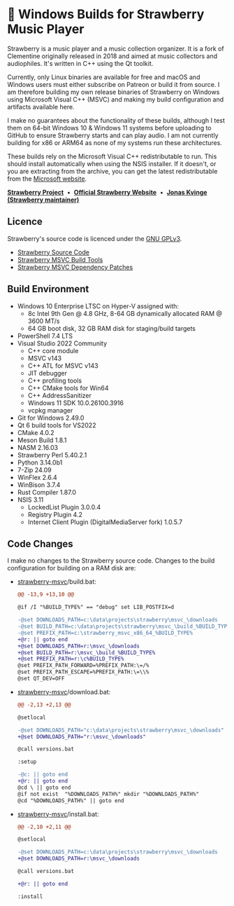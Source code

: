# 🍓 Windows Builds for Strawberry Music Player

Strawberry is a music player and a music collection organizer. It is a fork of Clementine originally released in 2018 and aimed at music collectors and audiophiles. It's written in C++ using the Qt toolkit.

Currently, only Linux binaries are available for free and macOS and Windows users must either subscribe on Patreon or build it from source.
I am therefore building my own release binaries of Strawberry on Windows using Microsoft Visual C++ (MSVC) and making my build configuration and artifacts available here.

I make no guarantees about the functionality of these builds, although I test them on 64-bit Windows 10 & Windows 11 systems before uploading to GitHub to ensure Strawberry starts and can play audio. I am not currently building for x86 or ARM64 as none of my systems run these architectures.

These builds rely on the Microsoft Visual C++ redistributable to run. This should install automatically when using the NSIS installer. If it doesn't, or you are extracting from the archive, you can get the latest redistributable from the [Microsoft website](https://learn.microsoft.com/en-us/cpp/windows/latest-supported-vc-redist#latest-microsoft-visual-c-redistributable-version).

**[Strawberry Project](https://github.com/strawberrymusicplayer/strawberry)**
&nbsp;&bull;&nbsp;
**[Official Strawberry Website](https://www.strawberrymusicplayer.org/)**
&nbsp;&bull;&nbsp;
**[Jonas Kvinge (Strawberry maintainer)](https://github.com/jonaski)**

## Licence

Strawberry's source code is licenced under the [GNU GPLv3](https://github.com/strawberrymusicplayer/strawberry/blob/master/COPYING).

- [Strawberry Source Code](https://github.com/strawberrymusicplayer/strawberry)
- [Strawberry MSVC Build Tools](https://github.com/strawberrymusicplayer/strawberry-msvc)
- [Strawberry MSVC Dependency Patches](https://github.com/strawberrymusicplayer/strawberry-msvc-dependencies)

## Build Environment

- Windows 10 Enterprise LTSC on Hyper-V assigned with:
  - 8c Intel 9th Gen @ 4.8 GHz, 8-64 GB dynamically allocated RAM @ 3600 MT/s
  - 64 GB boot disk, 32 GB RAM disk for staging/build targets
- PowerShell 7.4 LTS
- Visual Studio 2022 Community
  - C++ core module
  - MSVC v143
  - C++ ATL for MSVC v143
  - JIT debugger
  - C++ profiling tools
  - C++ CMake tools for Win64
  - C++ AddressSanitizer
  - Windows 11 SDK 10.0.26100.3916
  - vcpkg manager
- Git for Windows 2.49.0
- Qt 6 build tools for VS2022
- CMake 4.0.2
- Meson Build 1.8.1
- NASM 2.16.03
- Strawberry Perl 5.40.2.1
- Python 3.14.0b1
- 7-Zip 24.09
- WinFlex 2.6.4
- WinBison 3.7.4
- Rust Compiler 1.87.0
- NSIS 3.11
  - LockedList Plugin 3.0.0.4
  - Registry Plugin 4.2
  - Internet Client Plugin (DigitalMediaServer fork) 1.0.5.7

## Code Changes

I make no changes to the Strawberry source code. Changes to the build configuration for building on a RAM disk are:

- [strawberry-msvc](https://github.com/strawberrymusicplayer/strawberry-msvc)/build.bat:

    ```diff
    @@ -13,9 +13,10 @@

    @if /I "%BUILD_TYPE%" == "debug" set LIB_POSTFIX=d

    -@set DOWNLOADS_PATH=c:\data\projects\strawberry\msvc_\downloads
    -@set BUILD_PATH=c:\data\projects\strawberry\msvc_\build_%BUILD_TYPE%
    -@set PREFIX_PATH=c:\strawberry_msvc_x86_64_%BUILD_TYPE%
    +@r: || goto end
    +@set DOWNLOADS_PATH=r:\msvc_\downloads
    +@set BUILD_PATH=r:\msvc_\build_%BUILD_TYPE%
    +@set PREFIX_PATH=r:\c%BUILD_TYPE%
    @set PREFIX_PATH_FORWARD=%PREFIX_PATH:\=/%
    @set PREFIX_PATH_ESCAPE=%PREFIX_PATH:\=\\%
    @set QT_DEV=OFF
    ```

- [strawberry-msvc](https://github.com/strawberrymusicplayer/strawberry-msvc)/download.bat:

    ```diff
    @@ -2,13 +2,13 @@

    @setlocal

    -@set DOWNLOADS_PATH="c:\data\projects\strawberry\msvc_\downloads"
    +@set DOWNLOADS_PATH="r:\msvc_\downloads"

    @call versions.bat

    :setup

    -@c: || goto end
    +@r: || goto end
    @cd \ || goto end
    @if not exist  "%DOWNLOADS_PATH%" mkdir "%DOWNLOADS_PATH%"
    @cd "%DOWNLOADS_PATH%" || goto end
    ```

- [strawberry-msvc](https://github.com/strawberrymusicplayer/strawberry-msvc)/install.bat:

    ```diff
    @@ -2,10 +2,11 @@

    @setlocal

    -@set DOWNLOADS_PATH=c:\data\projects\strawberry\msvc_\downloads
    +@set DOWNLOADS_PATH=r:\msvc_\downloads

    @call versions.bat

    +@r: || goto end

    :install
    ```
